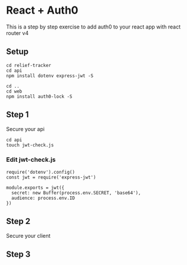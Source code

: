 # React + Auth0

This is a step by step exercise to add auth0 to your
react app with react router v4

## Setup

```
cd relief-tracker
cd api
npm install dotenv express-jwt -S
```

```
cd ..
cd web
npm install auth0-lock -S
```

## Step 1

Secure your api

```
cd api
touch jwt-check.js
```

### Edit jwt-check.js

```
require('dotenv').config()
const jwt = require('express-jwt')

module.exports = jwt({
  secret: new Buffer(process.env.SECRET, 'base64'),
  audience: process.env.ID
})
```

## Step 2

Secure your client


## Step 3
